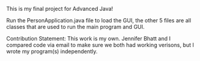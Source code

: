 This is my final project for Advanced Java!

Run the PersonApplication.java file to load the GUI, the other 5 files are all classes that are used to run the main program and GUI.

Contribution Statement:
This work is my own.  Jennifer Bhatt and I compared code via email to make sure we both had working verisons, but I wrote my program(s) independently.
